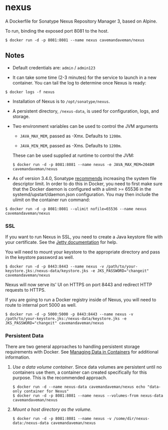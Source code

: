 # nexus


A Dockerfile for Sonatype Nexus Repository Manager 3, based on Alpine.

To run, binding the exposed port 8081 to the host.

```
$ docker run -d -p 8081:8081 --name nexus cavemandaveman/nexus
```


## Notes

*   Default credentials are: `admin` / `admin123`

*   It can take some time (2-3 minutes) for the service to launch in a
new container.  You can tail the log to determine once Nexus is ready:

```
$ docker logs -f nexus
```

*   Installation of Nexus is to `/opt/sonatype/nexus`.  

*   A persistent directory, `/nexus-data`, is used for configuration,
logs, and storage.

*   Two environment variables can be used to control the JVM arguments

    *   `JAVA_MAX_MEM`, passed as -Xmx.  Defaults to `1200m`.

    *   `JAVA_MIN_MEM`, passed as -Xms.  Defaults to `1200m`.

    These can be used supplied at runtime to control the JVM:

    ```
    $ docker run -d -p 8081:8081 --name nexus -e JAVA_MAX_MEM=2048M cavemandaveman/nexus
    ```

*   As of version 3.4.0, Sonatype [recommends](https://support.sonatype.com/hc/en-us/articles/115006448847#filehandles) increasing the system file descriptor limit. In order to do this in Docker, you need to first make sure that the Docker daemon is configured with a ulimit >= 65536 in the systemd/upstart/daemon.json configuration. You may then include the ulimit on the container run command:

```
$ docker run -d -p 8081:8081 --ulimit nofile=65536 --name nexus cavemandaveman/nexus
```


### SSL

If you want to run Nexus in SSL, you need to create a Java keystore file with your certificate. See the [Jetty documentation](http://www.eclipse.org/jetty/documentation/current/configuring-ssl.html) for help.

You will need to mount your keystore to the appropriate directory and pass in the keystore password as well.

```
$ docker run -d -p 8443:8443 --name nexus -v /path/to/your-keystore.jks:/nexus-data/keystore.jks -e JKS_PASSWORD="changeit" cavemandaveman/nexus
```

Nexus will now serve its' UI on HTTPS on port 8443 and redirect HTTP requests to HTTPS.

If you are going to run a Docker registry inside of Nexus, you will need to route to internal port 5000 as well.

```
$ docker run -d -p 5000:5000 -p 8443:8443 --name nexus -v /path/to/your-keystore.jks:/nexus-data/keystore.jks -e JKS_PASSWORD="changeit" cavemandaveman/nexus
```


### Persistent Data

There are two general approaches to handling persistent storage requirements
with Docker. See [Managing Data in Containers](https://docs.docker.com/userguide/dockervolumes/)
for additional information.

1.  *Use a data volume container*.  Since data volumes are persistent
    until no containers use them, a container can created specifically for
    this purpose.  This is the recommended approach.  

    ```
    $ docker run -d --name nexus-data cavemandaveman/nexus echo "data-only container for Nexus"
    $ docker run -d -p 8081:8081 --name nexus --volumes-from nexus-data cavemandaveman/nexus
    ```

2.  *Mount a host directory as the volume*.

    ```
    $ docker run -d -p 8081:8081 --name nexus -v /some/dir/nexus-data:/nexus-data cavemandaveman/nexus
    ```
